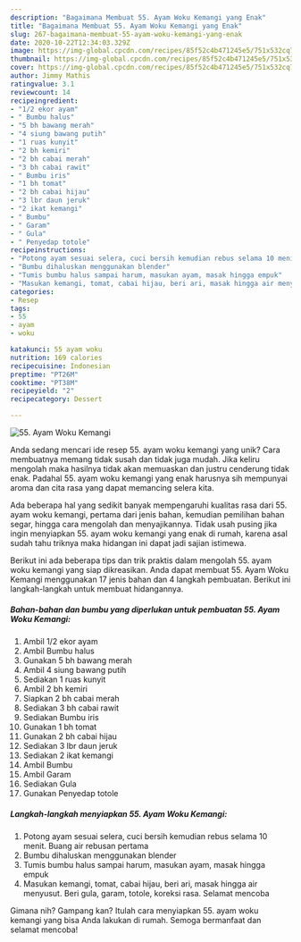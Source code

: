 ```yaml
---
description: "Bagaimana Membuat 55. Ayam Woku Kemangi yang Enak"
title: "Bagaimana Membuat 55. Ayam Woku Kemangi yang Enak"
slug: 267-bagaimana-membuat-55-ayam-woku-kemangi-yang-enak
date: 2020-10-22T12:34:03.329Z
image: https://img-global.cpcdn.com/recipes/85f52c4b471245e5/751x532cq70/55-ayam-woku-kemangi-foto-resep-utama.jpg
thumbnail: https://img-global.cpcdn.com/recipes/85f52c4b471245e5/751x532cq70/55-ayam-woku-kemangi-foto-resep-utama.jpg
cover: https://img-global.cpcdn.com/recipes/85f52c4b471245e5/751x532cq70/55-ayam-woku-kemangi-foto-resep-utama.jpg
author: Jimmy Mathis
ratingvalue: 3.1
reviewcount: 14
recipeingredient:
- "1/2 ekor ayam"
- " Bumbu halus"
- "5 bh bawang merah"
- "4 siung bawang putih"
- "1 ruas kunyit"
- "2 bh kemiri"
- "2 bh cabai merah"
- "3 bh cabai rawit"
- " Bumbu iris"
- "1 bh tomat"
- "2 bh cabai hijau"
- "3 lbr daun jeruk"
- "2 ikat kemangi"
- " Bumbu"
- " Garam"
- " Gula"
- " Penyedap totole"
recipeinstructions:
- "Potong ayam sesuai selera, cuci bersih kemudian rebus selama 10 menit. Buang air rebusan pertama"
- "Bumbu dihaluskan menggunakan blender"
- "Tumis bumbu halus sampai harum, masukan ayam, masak hingga empuk"
- "Masukan kemangi, tomat, cabai hijau, beri ari, masak hingga air menyusut. Beri gula, garam, totole, koreksi rasa. Selamat mencoba"
categories:
- Resep
tags:
- 55
- ayam
- woku

katakunci: 55 ayam woku 
nutrition: 169 calories
recipecuisine: Indonesian
preptime: "PT26M"
cooktime: "PT38M"
recipeyield: "2"
recipecategory: Dessert

---
```



![55. Ayam Woku Kemangi](https://img-global.cpcdn.com/recipes/85f52c4b471245e5/751x532cq70/55-ayam-woku-kemangi-foto-resep-utama.jpg)

Anda sedang mencari ide resep 55. ayam woku kemangi yang unik? Cara membuatnya memang tidak susah dan tidak juga mudah. Jika keliru mengolah maka hasilnya tidak akan memuaskan dan justru cenderung tidak enak. Padahal 55. ayam woku kemangi yang enak harusnya sih mempunyai aroma dan cita rasa yang dapat memancing selera kita.

Ada beberapa hal yang sedikit banyak mempengaruhi kualitas rasa dari 55. ayam woku kemangi, pertama dari jenis bahan, kemudian pemilihan bahan segar, hingga cara mengolah dan menyajikannya. Tidak usah pusing jika ingin menyiapkan 55. ayam woku kemangi yang enak di rumah, karena asal sudah tahu triknya maka hidangan ini dapat jadi sajian istimewa.




Berikut ini ada beberapa tips dan trik praktis dalam mengolah 55. ayam woku kemangi yang siap dikreasikan. Anda dapat membuat 55. Ayam Woku Kemangi menggunakan 17 jenis bahan dan 4 langkah pembuatan. Berikut ini langkah-langkah untuk membuat hidangannya.

<!--inarticleads1-->

##### Bahan-bahan dan bumbu yang diperlukan untuk pembuatan 55. Ayam Woku Kemangi:

1. Ambil 1/2 ekor ayam
1. Ambil  Bumbu halus
1. Gunakan 5 bh bawang merah
1. Ambil 4 siung bawang putih
1. Sediakan 1 ruas kunyit
1. Ambil 2 bh kemiri
1. Siapkan 2 bh cabai merah
1. Sediakan 3 bh cabai rawit
1. Sediakan  Bumbu iris
1. Gunakan 1 bh tomat
1. Gunakan 2 bh cabai hijau
1. Sediakan 3 lbr daun jeruk
1. Sediakan 2 ikat kemangi
1. Ambil  Bumbu
1. Ambil  Garam
1. Sediakan  Gula
1. Gunakan  Penyedap totole




<!--inarticleads2-->

##### Langkah-langkah menyiapkan 55. Ayam Woku Kemangi:

1. Potong ayam sesuai selera, cuci bersih kemudian rebus selama 10 menit. Buang air rebusan pertama
1. Bumbu dihaluskan menggunakan blender
1. Tumis bumbu halus sampai harum, masukan ayam, masak hingga empuk
1. Masukan kemangi, tomat, cabai hijau, beri ari, masak hingga air menyusut. Beri gula, garam, totole, koreksi rasa. Selamat mencoba




Gimana nih? Gampang kan? Itulah cara menyiapkan 55. ayam woku kemangi yang bisa Anda lakukan di rumah. Semoga bermanfaat dan selamat mencoba!
